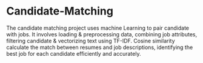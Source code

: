 # Candidate-Matching
The candidate matching project uses machine Learning to pair candidate with jobs. It involves loading &amp; preprocessing data, combining job attributes, filtering candidate &amp; vectorizing text using TF-IDF. Cosine similarity calculate the match between resumes and job descriptions, identifying the best job for each candidate efficiently and accurately.
